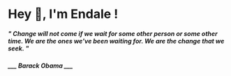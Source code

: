<h1 title="head"> Hey 👋, I'm Endale !</h1>

**<h5><i>" Change will not come if we wait for some other person or some other time. We are the ones we've been waiting for. We are the change that we seek. "</i></h5>**

*<b>___ Barack Obama ___</b>*

